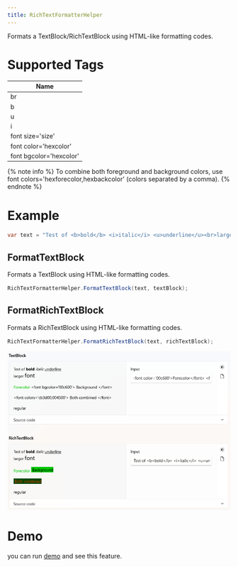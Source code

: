 ```yaml
---
title: RichTextFormatterHelper
---
```

Formats a TextBlock/RichTextBlock using HTML-like formatting codes.  

# Supported Tags

|Name|
|-|
|br|
|b|
|u|
|i|
|font size='size'|
|font color='hexcolor'|
|font bgcolor='hexcolor'|

{% note info %}
To combine both foreground and background colors, use font colors='hexforecolor,hexbackcolor' (colors separated by a comma).
{% endnote %}

# Example

```cs
var text = "Test of <b>bold</b> <i>italic</i> <u>underline</u><br>larger <font size='20'>font</font>||<font color='00c600'>Forecolor</font> <font bgcolor='00c600'> Background </font>||<font colors='cb3d00,004500'> Both combined </font>||regular";
```

## FormatTextBlock
Formats a TextBlock using HTML-like formatting codes.

```cs
RichTextFormatterHelper.FormatTextBlock(text, textBlock);
```

## FormatRichTextBlock
Formats a RichTextBlock using HTML-like formatting codes.

```cs
RichTextFormatterHelper.FormatRichTextBlock(text, richTextBlock);
```

![DevWinUI](https://raw.githubusercontent.com/ghost1372/DevWinUI-Resources/refs/heads/main/DevWinUI-Docs/RichTextFormatter.png)

# Demo
you can run [demo](https://github.com/Ghost1372/DevWinUI) and see this feature.
